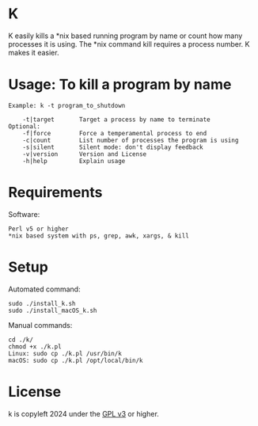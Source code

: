 K
=====

K easily kills a *nix based running program by name or count how many processes it is using.
The *nix command kill requires a process number. K makes it easier.


Usage: To kill a program by name
=====  
    Example: k -t program_to_shutdown

        -t|target       Target a process by name to terminate
    Optional:
        -f|force        Force a temperamental process to end
        -c|count        List number of processes the program is using
        -s|silent       Silent mode: don't display feedback
        -v|version      Version and License
        -h|help         Explain usage


Requirements
=====
Software:

    Perl v5 or higher
    *nix based system with ps, grep, awk, xargs, & kill

Setup
=====
Automated command:

	sudo ./install_k.sh
    sudo ./install_macOS_k.sh

Manual commands:

    cd ./k/
    chmod +x ./k.pl
    Linux: sudo cp ./k.pl /usr/bin/k
    macOS: sudo cp ./k.pl /opt/local/bin/k 


License
=====
k is copyleft 2024 under the <a href="http://www.gnu.org/licenses/gpl-3.0.html">GPL v3</a> or higher.
